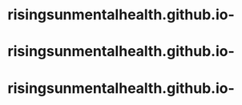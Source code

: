 # risingsunmentalhealth.github.io-
# risingsunmentalhealth.github.io-
# risingsunmentalhealth.github.io-
